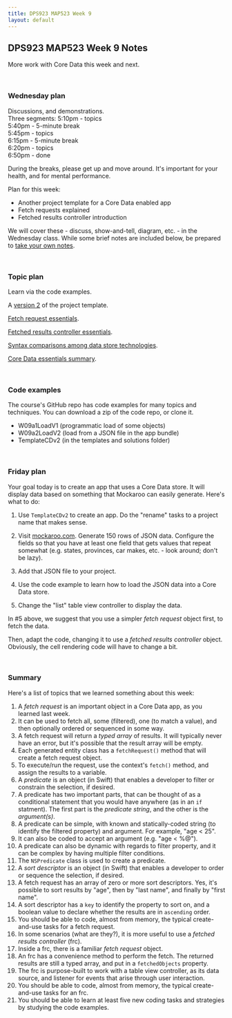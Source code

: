 ```yaml
---
title: DPS923 MAP523 Week 9
layout: default
---
```


## DPS923 MAP523 Week 9 Notes

More work with Core Data this week and next. 

<br>

### Wednesday plan

Discussions, and demonstrations.  
Three segments:
5:10pm - topics  
5:40pm - 5-minute break  
5:45pm - topics  
6:15pm - 5-minute break  
6:20pm - topics  
6:50pm - done  

During the breaks, please get up and move around. It's important for your health, and for mental performance. 

Plan for this week:
* Another project template for a Core Data enabled app 
* Fetch requests explained
* Fetched results controller introduction

We will cover these - discuss, show-and-tell, diagram, etc. - in the Wednesday class. While some brief notes are included below, be prepared to [take your own notes](/standards#taking-notes-in-class). 

<br>

### Topic plan 

Learn via the code examples.

A [version 2](https://github.com/dps923/fall2019/tree/master/Templates_and_solutions) of the project template. 

[Fetch request essentials](core-data-fetchrequest-essentials).

[Fetched results controller essentials](core-data-frc-essentials). 

[Syntax comparisons among data store technologies](core-data-syntax-compare).

[Core Data essentials summary](core-data-essentials). 

<br>

### Code examples

The course's GitHub repo has code examples for many topics and techniques. You can download a zip of the code repo, or clone it. 
* W09a1LoadV1 (programmatic load of some objects)
* W09a2LoadV2 (load from a JSON file in the app bundle)
* TemplateCDv2 (in the templates and solutions folder)

<br>

### Friday plan

Your goal today is to create an app that uses a Core Data store. It will display data based on something that Mockaroo can easily generate. Here's what to do:

1. Use `TemplateCDv2` to create an app. Do the "rename" tasks to a project name that makes sense. 

2. Visit [mockaroo.com](https://mockaroo.com). Generate 150 rows of JSON data. Configure the fields so that you have at least one field that gets values that repeat somewhat (e.g. states, provinces, car makes, etc. - look around; don't be lazy). 

3. Add that JSON file to your project.  

4. Use the code example to learn how to load the JSON data into a Core Data store. 

5. Change the "list" table view controller to display the data. 

In #5 above, we suggest that you use a simpler *fetch request* object first, to fetch the data. 

Then, adapt the code, changing it to use a *fetched results controller* object. Obviously, the cell rendering code will have to change a bit. 

<br>

### Summary

Here's a list of topics that we learned something about this week:
1. A *fetch request* is an important object in a Core Data app, as you learned last week. 
1. It can be used to fetch all, some (filtered), one (to match a value), and then optionally ordered or sequenced in some way. 
1. A fetch request will return a *typed array* of results. It will typically never have an error, but it's possible that the result array will be empty. 
1. Each generated entity class has a `fetchRequest()` method that will create a fetch request object. 
1. To execute/run the request, use the context's `fetch()` method, and assign the results to a variable. 
1. A *predicate* is an object (in Swift) that enables a developer to filter or constrain the selection, if desired. 
1. A predicate has two important parts, that can be thought of as a conditional statement that you would have anywhere (as in an `if` statment). The first part is the *predicate string*, and the other is the *argument(s)*. 
1. A predicate can be simple, with known and statically-coded string (to identify the filtered property) and argument. For example, "age < 25". 
1. It can also be coded to accept an argument (e.g. "age < %@"). 
1. A predicate can also be dynamic with regards to filter property, and it can be complex by having multiple filter conditions. 
1. The `NSPredicate` class is used to create a predicate. 
1. A *sort descriptor* is an object (in Swift) that enables a developer to order or sequence the selection, if desired. 
1. A fetch request has an array of zero or more sort descriptors. Yes, it's possible to sort results by "age", then by "last name", and finally by "first name". 
1. A sort descriptor has a `key` to identify the property to sort on, and a boolean value to declare whether the results are in `ascending` order. 
1. You should be able to code, almost from memory, the typical create-and-use tasks for a fetch request.
1. In some scenarios (what are they?), it is more useful to use a *fetched results controller* (frc). 
1. Inside a frc, there is a familiar *fetch request* object. 
1. An frc has a convenience method to perform the fetch. The returned results are still a typed array, and put in a `fetchedObjects` property. 
1. The frc is purpose-built to work with a table view controller, as its data source, and listener for events that arise through user interaction. 
1. You should be able to code, almost from memory, the typical create-and-use tasks for an frc.
1. You should be able to learn at least five new coding tasks and strategies by studying the code examples. 

<br>
